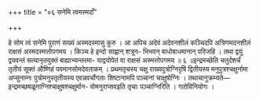 +++
title = "०६ सनेमि त्वमस्मदाँ"

+++

हे सोम त्वं सनेमि पुराणं सख्यं अस्मदस्मासु कुरु । आ अपिच अदेवं अदेवनशीलं कञ्चिदपि अत्रिणमदनशीलं राक्षसं अस्मदस्मत्तोपगमय । किञ्च हे इन्दो साह्वान् शत्रून- भिभवन् बाधोबाधमानान् परिजहि । तथा द्वयुं द्वयवन्तं सत्यानृतयुक्तं बाह्याभ्यन्तरमा- याद्वयोपेतं वा राक्षसं अस्मत्तोपगमय ॥ ६ ॥इन्द्रमच्छेति चतुर्दशर्चं तृतीयं सूक्तं औष्णिहं पवमानसोमदेवताकम् । प्रथमतृचस्य चक्षु राख्यपुत्रोग्निरृषिं द्वितीयस्य मनुपुत्रश्चक्षुर्नामा अप्सुनाम्नः पुत्रोमनुस्तृतीयस्य एवन्नवर्चोगताः शिष्टानामपि पञ्चानां चाक्षुषोग्निः । तथाचानुक्रम्यते—इन्द्रमच्छषळूनाग्निश्चाक्षुषश्चक्षुर्मान- वोमनुराप्सवइति तृचाः पञ्चाग्निरिति । गतोविनियोगः ।